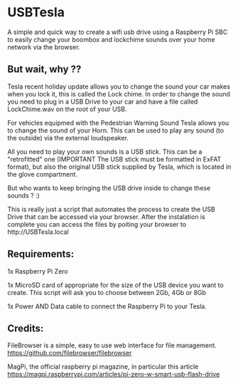 <h1> USBTesla</h1>

A simple and quick way to create a wifi usb drive using a Raspberry Pi SBC to easily change your boombox and lockchime sounds over your home network via the browser.

<h2>But wait, why ??</h2>

<p>Tesla recent holiday update allows you to change the sound your car makes when you lock it, this is called the Lock chime. In order to change the sound you need to plug in a USB Drive to your car and have a file called LockChime.wav on the root of your USB.</p>
<p>For vehicles equipmed with the Pedestrian Warning Sound Tesla allows you to change the sound of your Horn. This can be used to play any sound (to the outside) via the external loudspeaker.</p>
<p>All you need to play your own sounds is a USB stick. This can be a "retrofitted" one (IMPORTANT The USB stick must be formatted in ExFAT format), but also the original USB stick supplied by Tesla, which is located in the glove compartment.</p>
<p>But who wants to keep bringing the USB drive inside to change these sounds ? :)</p>

<p>This is really just a script that automates the process to create the USB Drive that can be accessed via your browser. After the instalation is complete you can access the files by poiting your browser to http://USBTesla.local </p>

<h2>Requirements:</h2>

<p>1x Raspberry Pi Zero</p>
<p>1x MicroSD card of appropriate for the size of the USB device you want to create. This script will ask you to choose between 2Gb, 4Gb or 8Gb</p>
<p>1x Power AND Data cable to connect the Raspberry Pi to your Tesla.</p>

<h2>Credits:</h2>

FileBrowser is a simple, easy to use web interface for file management. https://github.com/filebrowser/filebrowser

MagPi, the official raspberry pi magazine, in particular this article https://magpi.raspberrypi.com/articles/pi-zero-w-smart-usb-flash-drive

